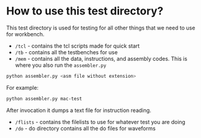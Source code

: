 # How to use this test directory?

This test directory is used for testing for all other things that we need to use for workbench.

* `/tcl` - contains the tcl scripts made for quick start
* `/tb` - contains all the testbenches for use
* `/mem` - contains all the data, instructions, and assembly codes. This is where you also run the `assembler.py`
```bash
python assembler.py <asm file without extension>
```
For example:
```bash
python assembler.py mac-test
```
After invocation it dumps a text file for instruction reading.
* `/flists` - contains the filelists to use for whatever test you are doing
* `/do` - do directory contains all the do files for waveforms